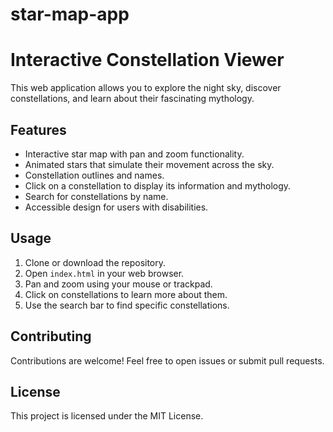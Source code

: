 # star-map-app
# Interactive Constellation Viewer

This web application allows you to explore the night sky, discover constellations, and learn about their fascinating mythology.

## Features

*   Interactive star map with pan and zoom functionality.
*   Animated stars that simulate their movement across the sky.
*   Constellation outlines and names.
*   Click on a constellation to display its information and mythology.
*   Search for constellations by name.
*   Accessible design for users with disabilities.

## Usage

1.  Clone or download the repository.
2.  Open `index.html` in your web browser.
3.  Pan and zoom using your mouse or trackpad.
4.  Click on constellations to learn more about them.
5.  Use the search bar to find specific constellations.

## Contributing

Contributions are welcome! Feel free to open issues or submit pull requests.

## License

This project is licensed under the MIT License.
